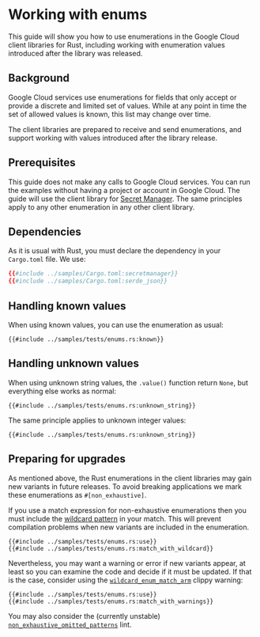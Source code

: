 <!-- 
Copyright 2025 Google LLC

Licensed under the Apache License, Version 2.0 (the "License");
you may not use this file except in compliance with the License.
You may obtain a copy of the License at

    https://www.apache.org/licenses/LICENSE-2.0

Unless required by applicable law or agreed to in writing, software
distributed under the License is distributed on an "AS IS" BASIS,
WITHOUT WARRANTIES OR CONDITIONS OF ANY KIND, either express or implied.
See the License for the specific language governing permissions and
limitations under the License.
-->

# Working with enums

This guide will show you how to use enumerations in the Google Cloud client
libraries for Rust, including working with enumeration values introduced after
the library was released.

## Background

Google Cloud services use enumerations for fields that only accept or provide a
discrete and limited set of values. While at any point in time the set of
allowed values is known, this list may change over time.

The client libraries are prepared to receive and send enumerations, and support
working with values introduced after the library release.

## Prerequisites

This guide does not make any calls to Google Cloud services. You can run the
examples without having a project or account in Google Cloud. The guide will
use the client library for [Secret Manager]. The same principles apply to any
other enumeration in any other client library.

## Dependencies

As it is usual with Rust, you must declare the dependency in your
`Cargo.toml` file. We use:

```toml
{{#include ../samples/Cargo.toml:secretmanager}}
{{#include ../samples/Cargo.toml:serde_json}}
```

## Handling known values

When using known values, you can use the enumeration as usual:

```rust,ignore
{{#include ../samples/tests/enums.rs:known}}
```

## Handling unknown values

When using unknown string values, the `.value()` function return `None`, but
everything else works as normal:

```rust,ignore
{{#include ../samples/tests/enums.rs:unknown_string}}
```

The same principle applies to unknown integer values:

```rust,ignore
{{#include ../samples/tests/enums.rs:unknown_string}}
```

## Preparing for upgrades

As mentioned above, the Rust enumerations in the client libraries may gain new
variants in future releases. To avoid breaking applications we mark these
enumerations as `#[non_exhaustive]`.

If you use a match expression for non-exhaustive enumerations then you must
include the [wildcard pattern] in your match. This will prevent compilation
problems when new variants are included in the enumeration.

```rust,ignore
{{#include ../samples/tests/enums.rs:use}}
{{#include ../samples/tests/enums.rs:match_with_wildcard}}
```

Nevertheless, you may want a warning or error if new variants appear, at least
so you can examine the code and decide if it must be updated. If that is the
case, consider using the [`wildcard_enum_match_arm`] clippy warning:

```rust,ignore
{{#include ../samples/tests/enums.rs:use}}
{{#include ../samples/tests/enums.rs:match_with_warnings}}
```

You may also consider the (currently unstable) [`non_exhaustive_omitted_patterns`] lint.

[secret manager]: https://cloud.google.com/secret-manager
[wildcard pattern]: https://doc.rust-lang.org/reference/patterns.html#wildcard-pattern
[`non_exhaustive_omitted_patterns`]: https://github.com/rust-lang/rust/issues/89554
[`wildcard_enum_match_arm`]: https://rust-lang.github.io/rust-clippy/master/#wildcard_enum_match_arm
